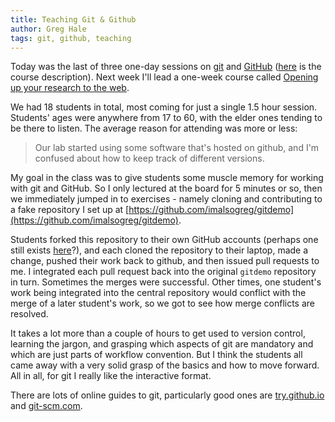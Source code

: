 ```yaml
---
title: Teaching Git & Github
author: Greg Hale
tags: git, github, teaching
---
```


Today was the last of three one-day sessions on [git](https://git-scm.com) and [GitHub](https://github.com) ([here](http://student.mit.edu/searchiap/iap-9289af8f51100344015126db3107020f.html) is the course description).
Next week I'll lead a one-week course called [Opening up your research to the web](http://student.mit.edu/searchiap/iap-9289af8f51100344015126e75301021d.html).

We had 18 students in total, most coming for just a single 1.5 hour session.
Students' ages were anywhere from 17 to 60, with the elder ones tending to be there to listen.
The average reason for attending was more or less:

<!--more-->

> Our lab started using some software that's hosted on github, and 
I'm confused about how to keep track of different versions.

My goal in the class was to give students some muscle memory for working with git and GitHub. So I only lectured at the board for 5 minutes or so, then we immediately jumped in to exercises - namely cloning and contributing to a fake repository I set up at [https://github.com/imalsogreg/gitdemo](https://github.com/imalsogreg/gitdemo).

Students forked this repository to their own GitHub accounts (perhaps one still exists [here](https://github.com/yunboyer/gitdemo)?), and each cloned the repository to their laptop, made a change, pushed their work back to github, and then issued pull requests to me.
I integrated each pull request back into the original `gitdemo` repository in turn.
Sometimes the merges were successful. Other times, one student's work being integrated into the central repository would conflict with the merge of a later student's work, so we got to see how merge conflicts are resolved.

It takes a lot more than a couple of hours to get used to version control, learning the jargon, and grasping which aspects of git are mandatory and which are just parts of workflow convention.
But I think the students all came away with a very solid grasp of the basics and how to move forward.
All in all, for git I really like the interactive format.

There are lots of online guides to git, particularly good ones are [try.github.io](https://try.github.io/levels/1/challenges/1) and [git-scm.com](https://git-scm.com/doc).
